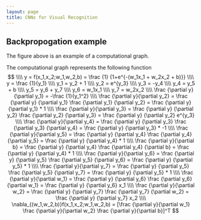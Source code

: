 ```yaml
---
layout: page
title: CNNs for Visual Recognition
---
```


## Backpropogation example

<div class="fig figleft fighighlight">
<img src="{{site.baseurl}}/assets/images/backprop_eg.svg" alt="">
<div class="figcaption">
  The figure above is an example of a computational graph.

</div>
<div style="clear:both;"></div>
</div>

The computational graph represents the following function
$$ \\\\
y = f(x_1,x_2;w_1,w_2,b) = \frac {1} {1+e^{-(w_1x_1 + w_2x_2 + b)}} 
\\\\
y = \frac {1}{y_1}
\\\\
y_1 = y_2 + 1
\\\\
y_2 = e^{y_3}
\\\\
y_3 = -y_4
\\\\
y_4 = y_5 + b
\\\\
y_5 = y_6 + y_7
\\\\
y_6 = w_1x_1
\\\\
y_7 = w_2x_2
\\\\
\frac {\partial y} {\partial y_1} = -\frac {1}{y_1^2} 
\\\\
\frac {\partial y}{\partial y_2} = \frac {\partial y} {\partial y_1} \frac {\partial y_1} {\partial y_2} = \frac {\partial y} {\partial y_1} * 1
\\\\
\frac {\partial y}{\partial y_3} = \frac {\partial y} {\partial y_2} \frac {\partial y_2} {\partial y_3} = \frac {\partial y} {\partial y_2} e^{y_3}
\\\\
\frac {\partial y}{\partial y_4} = \frac {\partial y} {\partial y_3} \frac {\partial y_3} {\partial y_4} = \frac {\partial y} {\partial y_3} * -1
\\\\
\frac {\partial y}{\partial y_5} = \frac {\partial y} {\partial y_4} \frac {\partial y_4} {\partial y_5} = \frac {\partial y} {\partial y_4} * 1
\\\\
\frac {\partial y}{\partial b} = \frac {\partial y} {\partial y_4} \frac {\partial y_4} {\partial b} = \frac {\partial y} {\partial y_4} * 1
\\\\
\frac {\partial y}{\partial y_6} = \frac {\partial y} {\partial y_5} \frac {\partial y_5} {\partial y_6} = \frac {\partial y} {\partial y_5} * 1
\\\\
\frac {\partial y}{\partial y_7} = \frac {\partial y} {\partial y_5} \frac {\partial y_5} {\partial y_7} = \frac {\partial y} {\partial y_5} * 1
\\\\
\frac {\partial y}{\partial w_1} = \frac {\partial y} {\partial y_6} \frac {\partial y_6} {\partial w_1} = \frac {\partial y} {\partial y_6} x_1
\\\\
\frac {\partial y}{\partial w_2} = \frac {\partial y} {\partial y_7} \frac {\partial y_7} {\partial w_2} = \frac {\partial y} {\partial y_7} x_2
\\\\
\nabla_{(w_1,w_2,b)}f(x_1,x_2;w_1,w_2,b)  = [\frac {\partial y}{\partial w_1} \frac {\partial y}{\partial w_2} \frac {\partial y}{\partial b}]^T 
$$
